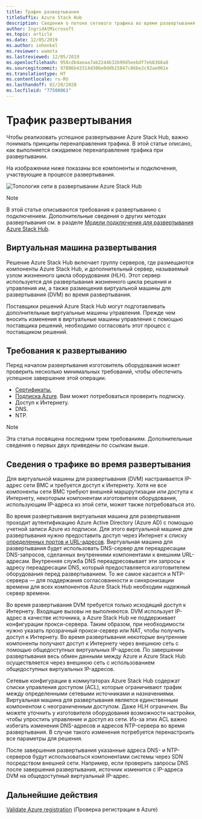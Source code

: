 ```yaml
---
title: Трафик развертывания
titleSuffix: Azure Stack Hub
description: Сведения о потоке сетевого трафика во время развертывания Azure Stack Hub.
author: IngridAtMicrosoft
ms.topic: article
ms.date: 12/05/2019
ms.author: inhenkel
ms.reviewer: wamota
ms.lastreviewed: 12/05/2019
ms.openlocfilehash: 958cdb4aeaa7ab2244632b99d5eebdf7eb8368a8
ms.sourcegitcommit: 97806b43314d306e0ddb15847c86be2c92ae001e
ms.translationtype: HT
ms.contentlocale: ru-RU
ms.lasthandoff: 02/20/2020
ms.locfileid: "77508061"
---
```

# <a name="deployment-network-traffic"></a>Трафик развертывания

Чтобы реализовать успешное развертывание Azure Stack Hub, важно понимать принципы перенаправления трафика. В этой статье описано, как выполняется ожидаемое перенаправление трафика при развертывании.

На изображении ниже показаны все компоненты и подключения, участвующие в процессе развертывания.

![Топология сети в развертывании Azure Stack Hub](media/deployment-networking/figure1.png)

> [!NOTE]
> В этой статье описываются требования к развертыванию с подключением. Дополнительные сведения о других методах развертывания см. в разделе [Модели подключения для развертывания Azure Stack Hub](azure-stack-connection-models.md).

## <a name="the-deployment-vm"></a>Виртуальная машина развертывания

Решение Azure Stack Hub включает группу серверов, где размещаются компоненты Azure Stack Hub, и дополнительный сервер, называемый узлом жизненного цикла оборудования (HLH). Этот сервер используется для развертывания жизненного цикла решения и управления им, а также размещения виртуальной машины для развертывания (DVM) во время развертывания.

Поставщики решений Azure Stack Hub могут подготавливать дополнительные виртуальные машины управления. Прежде чем вносить изменения в виртуальные машины управления с помощью поставщика решений, необходимо согласовать этот процесс с поставщиком решений.

## <a name="deployment-requirements"></a>Требования к развертыванию

Перед началом развертывания изготовитель оборудования может проверить несколько минимальных требований, чтобы обеспечить успешное завершение этой операции.

- [Сертификаты.](azure-stack-pki-certs.md)
- [Подписка Azure](azure-stack-validate-registration.md). Вам может потребоваться проверить подписку.
- Доступ к Интернету.
- DNS.
- NTP.

> [!NOTE]
> Эта статья посвящена последним трем требованиям. Дополнительные сведения о первых двух приведены по ссылкам выше.

## <a name="about-deployment-network-traffic"></a>Сведения о трафике во время развертывания

Для виртуальной машины для развертывания (DVM) настраивается IP-адрес сети BMC и требуется доступ к Интернету. Хотя не все компоненты сети BMC требуют внешней маршрутизации или доступа к Интернету, некоторым компонентам изготовителя оборудования, использующим IP-адреса из этой сети, может также потребоваться это.

Во время развертывания виртуальная машина для развертывания проходит аутентификацию Azure Active Directory (Azure AD) с помощью учетной записи Azure из подписки. Для этого виртуальной машине для развертывания нужно предоставить доступ через Интернет к списку [определенных портов и URL-адресов](azure-stack-integrate-endpoints.md). Виртуальная машина для развертывания будет использовать DNS-сервер для переадресации DNS-запросов, сделанных внутренними компонентами к внешним URL-адресам. Внутренняя служба DNS переадресовывает эти запросы к адресу переадресации DNS, который предоставляется изготовителем оборудования перед развертыванием. То же самое касается и NTP-сервера — для поддержания согласованности и синхронизации времени для всех компонентов Azure Stack Hub необходим надежный сервер времени.

Во время развертывания DVM требуется только исходящий доступ к Интернету. Входящие вызовы не выполняются. DVM использует IP-адрес в качестве источника, а Azure Stack Hub не поддерживает конфигурации прокси-сервера. Таким образом, при необходимости нужно указать прозрачный прокси-сервер или NAT, чтобы получить доступ к Интернету. Во время развертывания некоторые внутренние компоненты получают доступ к Интернету через внешнюю сеть с помощью общедоступных виртуальных IP-адресов. По завершении развертывания весь обмен данными между Azure и Azure Stack Hub осуществляется через внешнюю сеть с использованием общедоступных виртуальных IP-адресов.

Сетевые конфигурации в коммутаторах Azure Stack Hub содержат списки управления доступом (ACL), которые ограничивают трафик между определенными сетевыми источниками и назначениями. Виртуальная машина для развертывания является единственным компонентом с неограниченным доступом. Даже HLH ограничен. Вы можете уточнить у изготовителя оборудования возможности настройки, чтобы упростить управление и доступ из сети. Из-за этих ACL важно избегать изменения DNS-адресов и адресов NTP-сервера во время развертывания. В случае такого изменения потребуется перенастроить все параметры для решения.

После завершения развертывания указанные адреса DNS- и NTP-серверов будут использоваться компонентами системы через SDN посредством внешней сети. Например, если проверить запросы DNS после завершения развертывания, источник изменится с IP-адреса DVM на общедоступный виртуальный IP-адрес.

## <a name="next-steps"></a>Дальнейшие действия

[Validate Azure registration](azure-stack-validate-registration.md) (Проверка регистрации в Azure)
